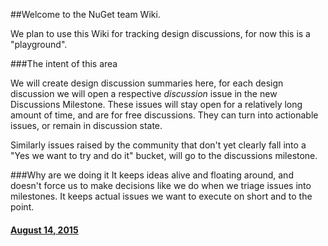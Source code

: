 ##Welcome to the NuGet team Wiki.

We plan to use this Wiki for tracking design discussions, for now this is a "playground".

###The intent of this area

We will create design discussion summaries here, for each design discussion we will open a respective *discussion* issue in the new Discussions Milestone. These issues will stay open for a relatively long amount of time, and are for free discussions. They can turn into actionable issues, or remain in discussion state.

Similarly issues raised by the community that don't yet clearly fall into a "Yes we want to try and do it" bucket, will go to the discussions milestone.

###Why are we doing it
It keeps ideas alive and floating around, and doesn't force us to make decisions like we do when we triage issues into milestones. It keeps actual issues we want to execute on short and to the point.

#### [August 14, 2015](https://github.com/nuget/Home/wiki/Design-Meeting-Notes---August-14,-2015)